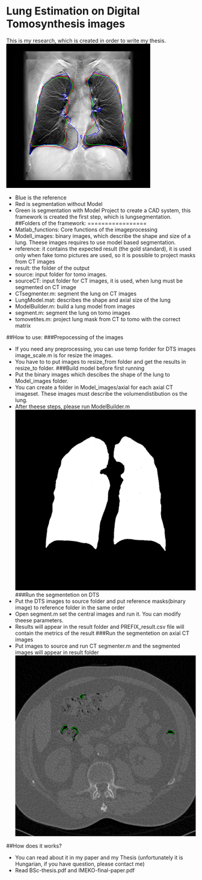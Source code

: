 # Lung Estimation on Digital Tomosynthesis images
This is my research, which is created in order to write my thesis. 
![Segmented Lung on DTS](result/LIDC_IDRI_0438_0.25_114.png?raw=true "Segmented Lung on DTS")
+ Blue is the reference
+ Red is segmentation without Model
+ Green is segmentation with Model
Project to create a CAD system, this framework is created the first step, which is lungsegmentation.
##Folders of the framework:
=================
+ Matlab_functions: Core functions of the imageprocessing
+ Modell_images: binary images, which describe the shape and size of a lung. Theese images requires to use model based segmentation.
+ reference: it contains the expected result (the gold standard), it is used only when fake tomo pictures are used, so it is possible to project masks from CT images
+ result: the folder of the output
+ source: input folder for tomo images.
+ sourceCT: input folder for CT images, it is used, when lung must be segmented on CT image
+ CTsegmenter.m: segment the lung on CT images
+ LungModel.mat: describes the shape and axial size of the lung
+ ModelBuilder.m: build a lung model from images
+ segment.m: segment the lung on tomo images
+ tomovetites.m: project lung mask from CT to tomo with the correct matrix

##How to use:
###Prepocessing of the images
+ If you need any preprocessing, you can use temp forlder for DTS images image_scale.m is for resize the images.
+ You have to to put images to resize_from folder and get the results in resize_to folder.
###Build model before first running
+ Put the binary images which descibes the shape of the lung to Model_images folder.
+ You can create a folder in Model_images/axial for each axial CT imageset. These images must describe the volumendistibution os the lung.
+ After theese steps, please run ModelBuilder.m
![Segmented lung on CT slice](Modell_images/MASK139.png?raw=true "Reference Lung")
###Run the segmentetion on DTS
+ Put the DTS images to source folder and put reference masks(binary image) to reference folder in the same order
+ Open segment.m set the central images and run it. You can modify theese parameters.
+ Results will appear in the result folder and PREFIX_result.csv file will contain the metrics of the result
###Run the segmentetion on axial CT images
+ Put images to source and run CT segmenter.m and the segmented images will appear in result folder
![Segmented lung on CT slice](temp/segmented/ct/CT001.png?raw=true "Segmented lung on CT slice")

##How does it works?
+ You can read about it in my paper and my Thesis (unfortunately it is Hungarian, if you have question, please contact me)
+ Read BSc-thesis.pdf and IMEKO-final-paper.pdf
